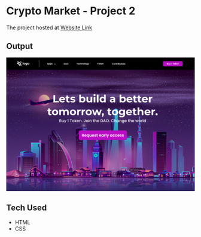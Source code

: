 # Crypto Market - Project 2

The project hosted at [Website Link](https://badjatya-crypto-master.netlify.app/)

## Output

![Output](./assets/output.png)

## Tech Used

-   HTML
-   CSS
